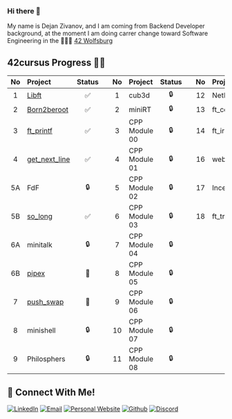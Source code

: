 ### Hi there 👋
My name is Dejan Zivanov, and I am coming from Backend Developer background, at the moment I am doing carrer change toward Software Engineering in the 👨🏻‍💻 [42 Wolfsburg](https://42wolfsburg.de/)
<br>
## 42cursus Progress 💪🏻
| No  | Project                                    | Status |   | No  | Project       | Status |   | No  | Project                        | Status |
| :-: | :----------------------------------------- | :----: | - | :-: | :------------ | :----: | - | :-: | :----------------------------- | :----: |
| 1   | [Libft](../../../42-libft)                 | ✅     |   | 1   | cub3d         | 🔒     |   | 12  | NetPractice                    | 🔒      |
| 2   | [Born2beroot](../../../42-born2beroot)     | ✅     |   | 2   | miniRT        | 🔒     |   | 13  | ft_containers                  | 🔒      |
| 3   | [ft_printf](../../../42-ft_printf)         | ✅     |   | 3   | CPP Module 00 | 🔒     |   | 14  | ft_irc                         | 🔒      |
| 4   | [get_next_line](../../../42-get_next_line) | ✅     |   | 4   | CPP Module 01 | 🔒     |   | 16  | webserv                        | 🔒      |
| 5A  | FdF                                        | 🔒     |   | 5   | CPP Module 02 | 🔒     |   | 17  | Inception                      | 🔒      |
| 5B  | [so_long](../../../42-so_long)             | ✅     |   | 6   | CPP Module 03 | 🔒     |   | 18  | ft_transcendence               | 🔒      |
| 6A  | minitalk                                   | 🔒     |   | 7   | CPP Module 04 | 🔒     |   |     |                                |         |
| 6B  | [pipex](../../../42-push_swap)             | 📝     |   | 8   | CPP Module 05 | 🔒     |   |     |                                |         |
| 7   | [push_swap](../../../42-push_swap)         | 📝     |   | 9   | CPP Module 06 | 🔒     |   |     |                                |         |
| 8   | minishell                                  | 🔒     |   | 10  | CPP Module 07 | 🔒     |   |     |                                |         |
| 9   | Philosphers                                | 🔒     |   | 11  | CPP Module 08 | 🔒     |   |     |                                |         |


## 📱 Connect With Me!
[![LinkedIn](https://img.shields.io/badge/-LinkedIn-0e76a8?style=flat-square&logo=linkedin&logoColor=white)](https://www.linkedin.com/in/dejanzivanov/)
[![Email](https://img.shields.io/badge/Email-%20-d95040?style=flat-square&logo=mail&logoColor=white)](mailto:contact@dejanzivanov.com)
[![Personal Website](https://img.shields.io/badge/-Personal%20Website-f8f8fa?style=flat-square)](https://dejanzivanov.com/)
[![Github](https://img.shields.io/badge/GitHub-100000?style=flat-square&log=github&logoColor=white)](https://github.com/dejanzivanov)
[![Discord](https://img.shields.io/badge/Discord-7289DA?style=flat-square&logo=discord&logoColor=white)](castiel0504#9273)
<!--
**dejanzivanov/dejanzivanov** is a ✨ _special_ ✨ repository because its `README.md` (this file) appears on your GitHub profile.


Here are some ideas to get you started:

- 🔭 I’m currently working on ...
- 🌱 I’m currently learning ...
- 👯 I’m looking to collaborate on ...
- 🤔 I’m looking for help with ...
- 💬 Ask me about ...
- 📫 How to reach me: ...
- 😄 Pronouns: ...
- ⚡ Fun fact: ...
-->
